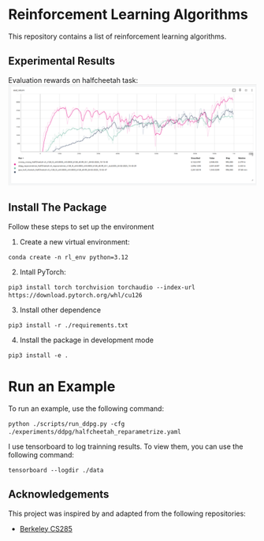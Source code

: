 # Reinforcement Learning Algorithms
This repository contains a list of reinforcement learning algorithms.

## Experimental Results
Evaluation rewards on halfcheetah task:
![Evaluation Reward](figures/results.png)

## Install The Package
Follow these steps to set up the environment
1. Create a new virtual environment:
```shell
conda create -n rl_env python=3.12
```
2. Intall PyTorch:
```shell
pip3 install torch torchvision torchaudio --index-url https://download.pytorch.org/whl/cu126
```

3. Install other dependence
```shell
pip3 install -r ./requirements.txt
```

4. Install the package in development mode
```shell
pip3 install -e .
```
# Run an Example
To run an example, use the following command:
```shell
python ./scripts/run_ddpg.py -cfg ./experiments/ddpg/halfcheetah_reparametrize.yaml
```
I use tensorboard to log trainning results. To view them, you can use the following command:
```shell
tensorboard --logdir ./data
```

## Acknowledgements

This project was inspired by and adapted from the following repositories:
- [Berkeley CS285](https://github.com/berkeleydeeprlcourse/homework_fall2023)